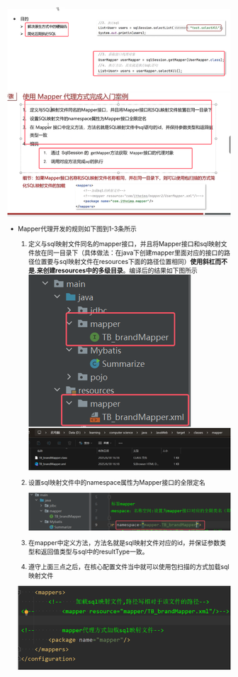 ![](assets/03Mapper代理开发（关键）/file-20250630161007262.png)  
![](assets/03Mapper代理开发（关键）/file-20250630170532251.png)

* Mapper代理开发的规则如下图到1-3条所示

	1. 定义与sql映射文件同名的mapper接口，并且将Mapper接口和sql映射文件放在同一目录下（具体做法：在java下创建mapper里面对应的接口的路径位置要与sql映射文件在resources下面的路径位置相同）**使用斜杠而不是.来创建resources中的多级目录**。编译后的结果如下图所示
		![](assets/03Mapper代理开发（关键）/file-20250630162040629.png)
		![](assets/03Mapper代理开发（关键）/file-20250630162022729.png)
	2. 设置sql映射文件中的namespace属性为Mapper接口的全限定名

		![](assets/03Mapper代理开发（关键）/file-20250630162521941.png)
	3. 在mapper中定义方法，方法名就是sql映射文件对应的id，并保证参数类型和返回值类型与sql中的resultType一致。
	4. 遵守上面三点之后，在核心配置文件当中就可以使用包扫描的方式加载sql映射文件

	![](assets/03Mapper代理开发（关键）/file-20250630171215562.png)



